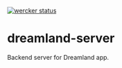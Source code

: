 [![wercker status](https://app.wercker.com/status/bd014b57dd8fb2dcbb210c28d34e816e/m/master "wercker status")](https://app.wercker.com/project/byKey/bd014b57dd8fb2dcbb210c28d34e816e)

# dreamland-server

Backend server for Dreamland app.
